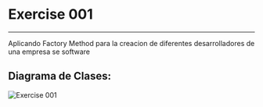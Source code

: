 # Exercise 001
----------
Aplicando Factory Method para la creacion de diferentes desarrolladores de una empresa se software

Diagrama de Clases:
----------
![Exercise 001](https://user-images.githubusercontent.com/41464891/209205329-3e59f6ef-4a41-4c60-b371-e2c132845e4c.png)
